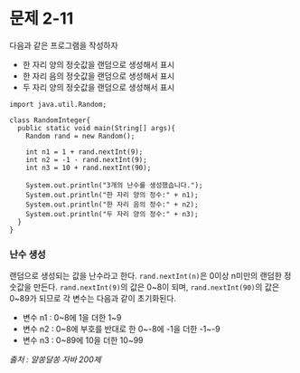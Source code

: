 # 문제 2-11
다음과 같은 프로그램을 작성하자
* 한 자리 양의 정숫값을 랜덤으로 생성해서 표시
* 한 자리 음의 정숫값을 랜덤으로 생성해서 표시
* 두 자리 양의 정숫값을 랜덤으로 생성해서 표시

```
import java.util.Random;

class RandomInteger{
  public static void main(String[] args){
    Random rand = new Random();

    int n1 = 1 + rand.nextInt(9);
    int n2 = -1 - rand.nextInt(9);
    int n3 = 10 + rand.nextInt(90);

    System.out.println("3개의 난수를 생성했습니다.");
    System.out.println("한 자리 양의 정수:" + n1);
    System.out.println("한 자리 음의 정수:" + n2);
    System.out.println("두 자리 양의 정수:" + n3);
  }
}
```

### 난수 생성
랜덤으로 생성되는 값을 난수라고 한다. `rand.nextInt(n)`은 0이상 n미만의 랜덤한 정숫값을 만든다. `rand.nextInt(9)`의 값은 0~8이 되며, `rand.nextInt(90)`의 값은 0~89가 되므로 각 변수는 다음과 같이 초기화된다.
* 변수 n1 : 0~8에 1을 더한 1~9
* 변수 n2 : 0~8에 부호를 반대로 한 0~-8에 -1을 더한 -1~-9
* 변수 n3 : 0~89에 10을 더한 10~99

*출처 : 알쏭달쏭 자바 200제*